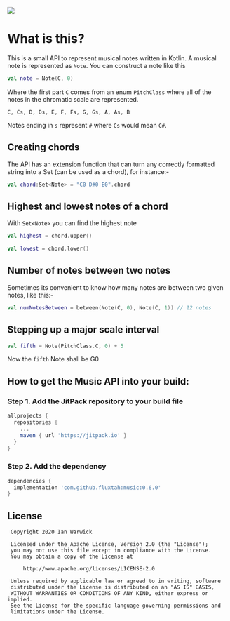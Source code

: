 [![](https://jitpack.io/v/fluxtah/music.svg)](https://jitpack.io/#fluxtah/music)

# What is this?
This is a small API to represent musical notes written in Kotlin. A musical note is represented as `Note`. You can construct a note like this

```kotlin
val note = Note(C, 0)
```

Where the first part `C` comes from an enum `PitchClass` where all of the notes in the chromatic scale are represented.

`C, Cs, D, Ds, E, F, Fs, G, Gs, A, As, B`

Notes ending in `s` represent `#` where `Cs` would mean `C#`.

## Creating chords
The API has an extension function that can turn any correctly formatted string into a Set (can be used as a chord), for instance:-

```kotlin
val chord:Set<Note> = "C0 D#0 E0".chord
```

## Highest and lowest notes of a chord
With `Set<Note>` you can find the highest note

```kotlin
val highest = chord.upper()
```

```kotlin
val lowest = chord.lower()
```

## Number of notes between two notes
Sometimes its convenient to know how many notes are between two given notes, like this:-
```kotlin
val numNotesBetween = between(Note(C, 0), Note(C, 1)) // 12 notes
```

## Stepping up a major scale interval
```kotlin
val fifth = Note(PitchClass.C, 0) + 5
```
Now the `fifth` Note shall be G0

## How to get the Music API into your build:

### Step 1. Add the JitPack repository to your build file

```groovy
allprojects {
  repositories {
    ...
    maven { url 'https://jitpack.io' }
  }
}
```

### Step 2. Add the dependency

```groovy
dependencies {
  implementation 'com.github.fluxtah:music:0.6.0'
}
```

## License
```
 Copyright 2020 Ian Warwick

 Licensed under the Apache License, Version 2.0 (the "License");
 you may not use this file except in compliance with the License.
 You may obtain a copy of the License at

     http://www.apache.org/licenses/LICENSE-2.0

 Unless required by applicable law or agreed to in writing, software
 distributed under the License is distributed on an "AS IS" BASIS,
 WITHOUT WARRANTIES OR CONDITIONS OF ANY KIND, either express or implied.
 See the License for the specific language governing permissions and
 limitations under the License.
```
